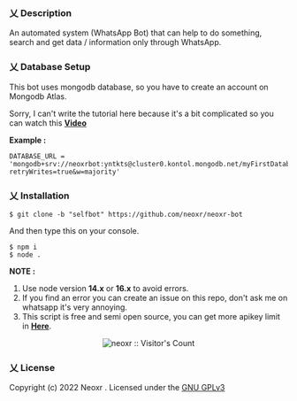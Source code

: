 ### 乂  Description

An automated system (WhatsApp Bot) that can help to do something, search and get data / information only through WhatsApp.

### 乂  Database Setup

This bot uses mongodb database, so you have to create an account on Mongodb Atlas.

Sorry, I can't write the tutorial here because it's a bit complicated so you can watch this **[Video](https://m.youtube.com/watch?v=4-fRVd1yzr0)**

**Example :**
```.env
DATABASE_URL = 'mongodb+srv://neoxrbot:yntkts@cluster0.kontol.mongodb.net/myFirstDatabase?retryWrites=true&w=majority'
```

### 乂  Installation

```
$ git clone -b "selfbot" https://github.com/neoxr/neoxr-bot
```

And then type this on your console.
```
$ npm i
$ node .
```

**NOTE :** 

1. Use node version **14.x** or **16.x** to avoid errors.
2. If you find an error you can create an issue on this repo, don't ask me on whatsapp it's very annoying.
3. This script is free and semi open source, you can get more apikey limit in **[Here](https://api.neoxr.my.id)**.

<p align="center"><img src="https://profile-counter.glitch.me/{neoxr}/count.svg" alt="neoxr :: Visitor's Count" /></p>

### 乂  License
Copyright (c) 2022 Neoxr . Licensed under the [GNU GPLv3](https://github.com/neoxr/neoxr-bot/blob/master/LICENSE)